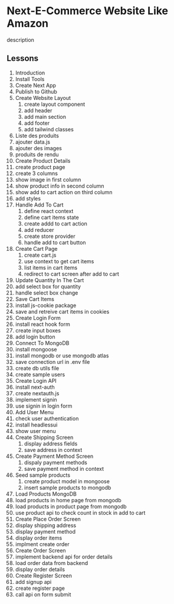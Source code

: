 # Next-E-Commerce Website Like Amazon

description

## Lessons

1. Introduction
2. Install Tools
3. Create Next App
4. Publish to Github
5. Create Website Layout
   1. create layout component
   2. add header
   3. add main section
   4. add footer
   5. add tailwind classes
6. Liste des produits
  1. ajouter data.js
  2. ajouter des images
  3. produits de rendu
7. Create Product Details
  1. create product page
  2. create 3 columns
  3. show image in first column
  4. show product info in second column
  5. show add to cart action on third column
  7. add styles
8. Handle Add To Cart
   1. define react context
   2. define cart items state
   3. create addd to cart action
   4. add reducer
   5. create store provider
   6. handle add to cart button
9. Create Cart Page
   1. create cart.js
   2. use context to get cart items
   3. list items in cart items
   4. redirect to cart screen after add to cart
10. Update Quantity In The Cart
   1. add select box for quantity
   2. handle select box change
11. Save Cart Items
   1. install js-cookie package
   2. save and retreive cart items in cookies
12. Create Login Form
   1. install react hook form
   2. create input boxes
   3. add login button
13. Connect To MongoDB
   1. install mongoose
   2. install mongodb or use mongodb atlas
   3. save connection url in .env file
   4. create db utils file
   5. create sample users
14. Create Login API
   1. install next-auth
   2. create nextauth.js
   3. implement signin
   4. use signin in login form
15. Add User Menu
   1. check user authentication
   2. install headlessui
   3. show user menu
16. Create Shipping Screen
    1. display address fields
    2. save address in context
17. Create Payment Method Screen
    1. dispaly payment methods
    2. save payment method in context
18. Seed sample products
    1. create product model in mongoose
    2. insert sample products to mongodb
19. Load Products MongoDB
   1. load products in home page from mongodb
   2. load products in product page from mongodb
   3. use product api to check count in stock in add to cart
20. Create Place Order Screen
  1. display shipping address
  2. display payment method
  3. display order items
  4. implment create order
21. Create Order Screen
  1. implement backend api for order details
  2. load order data from backend
  3. display order details
22. Create Register Screen
 1. add signup api
 2. create register page
 3. call api on form submit